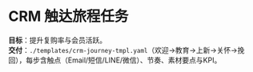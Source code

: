 # CRM 触达旅程任务

**目标**：提升复购率与会员活跃。  
**交付**：`./templates/crm-journey-tmpl.yaml`（欢迎→教育→上新→关怀→挽回），每步含触点（Email/短信/LINE/微信）、节奏、素材要点与KPI。
